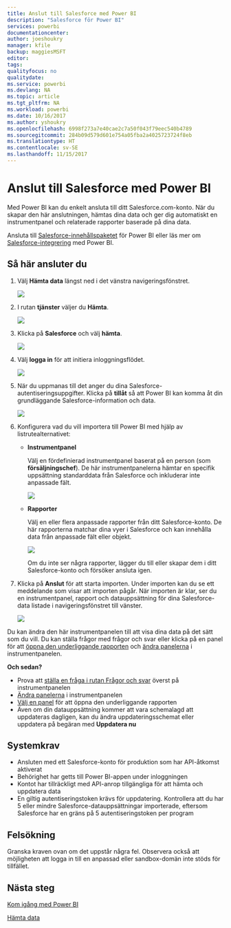 ```yaml
---
title: Anslut till Salesforce med Power BI
description: "Salesforce för Power BI"
services: powerbi
documentationcenter: 
author: joeshoukry
manager: kfile
backup: maggiesMSFT
editor: 
tags: 
qualityfocus: no
qualitydate: 
ms.service: powerbi
ms.devlang: NA
ms.topic: article
ms.tgt_pltfrm: NA
ms.workload: powerbi
ms.date: 10/16/2017
ms.author: yshoukry
ms.openlocfilehash: 6998f273a7e40cae2c7a50f043f79eec540b4789
ms.sourcegitcommit: 284b09d579d601e754a05fba2a4025723724f8eb
ms.translationtype: HT
ms.contentlocale: sv-SE
ms.lasthandoff: 11/15/2017
---
```

# <a name="connect-to-salesforce-with-power-bi"></a>Anslut till Salesforce med Power BI
Med Power BI kan du enkelt ansluta till ditt Salesforce.com-konto. När du skapar den här anslutningen, hämtas dina data och ger dig automatiskt en instrumentpanel och relaterade rapporter baserade på dina data.

Ansluta till [Salesforce-innehållspaketet](https://app.powerbi.com/getdata/services/salesforce) för Power BI eller läs mer om [Salesforce-integrering](https://powerbi.microsoft.com/integrations/salesforce) med Power BI.

## <a name="how-to-connect"></a>Så här ansluter du
1. Välj **Hämta data** längst ned i det vänstra navigeringsfönstret.
   
   ![](media/service-connect-to-salesforce/pbi_getdata.png) 
2. I rutan **tjänster** väljer du **Hämta**.
   
   ![](media/service-connect-to-salesforce/pbi_getservices.png) 
3. Klicka på **Salesforce** och välj **hämta**.  
   
   ![](media/service-connect-to-salesforce/salesforce.png)
4. Välj **logga in** för att initiera inloggningsflödet.
   
    ![](media/service-connect-to-salesforce/dialog.png)
5. När du uppmanas till det anger du dina Salesforce-autentiseringsuppgifter. Klicka på **tillåt** så att Power BI kan komma åt din grundläggande Salesforce-information och data.
   
   ![](media/service-connect-to-salesforce/sf_authorize.png)
6. Konfigurera vad du vill importera till Power BI med hjälp av listrutealternativet:
   
   * **Instrumentpanel**
     
     Välj en fördefinierad instrumentpanel baserat på en person (som **försäljningschef**). De här instrumentpanelerna hämtar en specifik uppsättning standarddata från Salesforce och inkluderar inte anpassade fält.
     
     ![](media/service-connect-to-salesforce/pbi_salesforcechooserole.png)
   * **Rapporter**
     
     Välj en eller flera anpassade rapporter från ditt Salesforce-konto. De här rapporterna matchar dina vyer i Salesforce och kan innehålla data från anpassade fält eller objekt.
     
     ![](media/service-connect-to-salesforce/pbi_salesforcereports.png)
     
     Om du inte ser några rapporter, lägger du till eller skapar dem i ditt Salesforce-konto och försöker ansluta igen.
7. Klicka på **Anslut** för att starta importen. Under importen kan du se ett meddelande som visar att importen pågår. När importen är klar, ser du en instrumentpanel, rapport och datauppsättning för dina Salesforce-data listade i navigeringsfönstret till vänster.
   
   ![](media/service-connect-to-salesforce/pbi_getdatasalesforcedash.png)

Du kan ändra den här instrumentpanelen till att visa dina data på det sätt som du vill. Du kan ställa frågor med frågor och svar eller klicka på en panel för att [öppna den underliggande rapporten](service-dashboard-tiles.md) och [ändra panelerna](service-dashboard-edit-tile.md) i instrumentpanelen.

**Och sedan?**

* Prova att [ställa en fråga i rutan Frågor och svar](service-q-and-a.md) överst på instrumentpanelen
* [Ändra panelerna](service-dashboard-edit-tile.md) i instrumentpanelen
* [Välj en panel](service-dashboard-tiles.md) för att öppna den underliggande rapporten
* Även om din datauppsättning kommer att vara schemalagd att uppdateras dagligen, kan du ändra uppdateringsschemat eller uppdatera på begäran med **Uppdatera nu**

## <a name="system-requirements"></a>Systemkrav
* Ansluten med ett Salesforce-konto för produktion som har API-åtkomst aktiverat
* Behörighet har getts till Power BI-appen under inloggningen
* Kontot har tillräckligt med API-anrop tillgängliga för att hämta och uppdatera data
* En giltig autentiseringstoken krävs för uppdatering. Kontrollera att du har 5 eller mindre Salesforce-datauppsättningar importerade, eftersom Salesforce har en gräns på 5 autentiseringstoken per program

## <a name="troubleshooting"></a>Felsökning
Granska kraven ovan om det uppstår några fel. Observera också att möjligheten att logga in till en anpassad eller sandbox-domän inte stöds för tillfället.

## <a name="next-steps"></a>Nästa steg
[Kom igång med Power BI](service-get-started.md)

[Hämta data](service-get-data.md)

